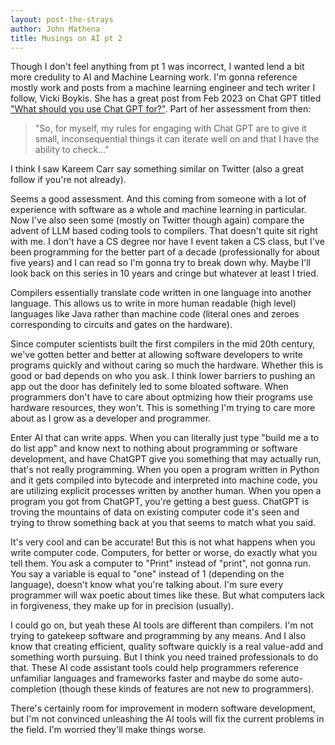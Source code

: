 ```yaml
---
layout: post-the-strays
author: John Mathena
title: Musings on AI pt 2
---
```


Though I don't feel anything from pt 1 was incorrect, I wanted lend a bit more credulity to AI and Machine Learning work. I'm gonna reference mostly work and posts from
a machine learning engineer and tech writer I follow, Vicki Boykis. She has a great post from Feb 2023 on Chat GPT titled 
["What should you use Chat GPT for?"](https://vickiboykis.com/2023/02/26/what-should-you-use-chatgpt-for). Part of her assessment from then:
> "So, for myself, my rules for engaging with Chat GPT are to give it small, inconsequential things it can iterate well on and that I have the ability to check..."

I think I saw Kareem Carr say something similar on Twitter (also a great follow if you're not already).  

Seems a good assessment. And this coming from someone with a lot of experience with software as a whole and machine learning in particular. Now I've also seen some
(mostly on Twitter though again) compare the advent of LLM based coding tools to compilers. That doesn't quite sit right with me. I don't have a CS degree nor have I
event taken a CS class, but I've been programming for the better part of a decade (professionally for about five years) and I can read so I'm gonna try to break down
why. Maybe I'll look back on this series in 10 years and cringe but whatever at least I tried.

Compilers essentially translate code written in one language into another language. This allows us to write in more human readable (high level) languages like Java rather than
machine code (literal ones and zeroes corresponding to circuits and gates on the hardware). 

Since computer scientists built the first compilers in the mid 20th century, we've gotten better and better at allowing software developers to write programs quickly and without caring so much the hardware. Whether this is good or bad depends on who you ask. I think lower
barriers to pushing an app out the door has definitely led to some bloated software. When programmers don't have to care about optmizing how their programs use hardware resources,
they won't. This is something I'm trying to care more about as I grow as a developer and programmer.

Enter AI that can write apps. When you can literally just type "build me a to do list app" and know next to nothing about programming or software development, and have ChatGPT give
you something that may actually run, that's not really programming. When you open a program written in Python and it gets compiled into bytecode and interpreted into machine code, you are utilizing
explicit processes written by another human. When you open a program you got from ChatGPT, you're getting a best guess. ChatGPT is troving the mountains of data on existing computer code
it's seen and trying to throw something back at you that seems to match what you said. 

It's very cool and can be accurate! But this is not what happens when you write computer code. Computers, for better or worse, do exactly what you tell them. You ask a computer to "Print"
instead of "print", not gonna run. You say a variable is equal to "one" instead of 1 (depending on the language), doesn't know what you're talking about. I'm sure every programmer will wax poetic about times like
these. But what computers lack in forgiveness, they make up for in precision (usually).

I could go on, but yeah these AI tools are different than compilers. I'm not trying to gatekeep software and programming by any means. And I also know that creating efficient, quality
software quickly is a real value-add and something worth pursuing. But I think you need trained professionals to do that. These AI code assistant tools could help programmers
reference unfamiliar languages and frameworks faster and maybe do some auto-completion (though these kinds of features are not new to programmers). 

There's certainly room for improvement in modern software development, but I'm not convinced unleashing the AI tools will fix the current problems in the field. 
I'm worried they'll make things worse.
